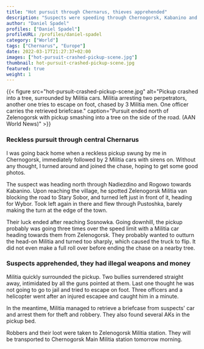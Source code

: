 ```yaml
---
title: "Hot pursuit through Chernarus, thieves apprehended"
description: "Suspects were speeding through Chernogorsk, Kabanino and Vybor until crashing on a tree near Zelenogorsk"
author: "Daniel Spadel"
profiles: ["Daniel Spadel"]
profileURL: /profiles/daniel-spadel
category: ["World"]
tags: ["Chernarus", "Europe"]
date: 2022-03-17T21:27:37+02:00
images: ["hot-pursuit-crashed-pickup-scene.jpg"]
thumbnail: hot-pursuit-crashed-pickup-scene.jpg
featured: true
weight: 1
---
```


{{< figure src="hot-pursuit-crashed-pickup-scene.jpg" alt="Pickup crashed into a tree, surrounded by Militia cars. Militia arresting two perpetrators, another one tries to escape on foot, chased by 3 Militia men. One officer carries the retrieved briefcase." caption="Pursuit ended north of Zelenogorsk with pickup smashing into a tree on the side of the road. (AAN World News)" >}}

### Reckless pursuit through central Chernarus

I was going back home when a reckless pickup swung by me in Chernogorsk, immediately followed by 2 Militia cars with sirens on. Without any thought, I turned around and joined the chase, hoping to get some good photos.

The suspect was heading north through Nadiezdino and Rogowo towards Kabanino. Upon reaching the village, he spotted Zelenogorsk Militia van blocking the road to Stary Sobor, and turned left just in front of it, heading for Wybor. Took left again in there and flew through Pustoshka, barely making the turn at the edge of the town.

Their luck ended after reaching Sosnowka. Going downhill, the pickup probably was going three times over the speed limit with a Militia car heading towards them from Zelenogorsk. They probably wanted to outturn the head-on Militia and turned too sharply, which caused the truck to flip. It did not even make a full roll over before ending the chase on a nearby tree.

### Suspects apprehended, they had illegal weapons and money

Militia quickly surrounded the pickup. Two bullies surrendered straight away, intimidated by all the guns pointed at them. Last one thought he was not going to go to jail and tried to escape on foot. Three officers and a helicopter went after an injured escapee and caught him in a minute.

In the meantime, Militia managed to retrieve a briefcase from suspects' car and arrest them for theft and robbery. They also found several AKs in the pickup bed.

Robbers and their loot were taken to Zelenogorsk Militia station. They will be transported to Chernogorsk Main Militia station tomorrow morning.
